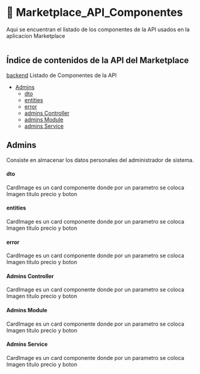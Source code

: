 <a name="top"></a>
# 🚀 Marketplace_API_Componentes 

Aqui se encuentran el listado de los componentes de la API usados en la aplicacion Marketplace

![]()

## Índice de contenidos de la API del Marketplace
[backend](#item0)
Listado de Componentes de la API

* [Admins](#item1)
  * [dto](#item2)
  * [entities](#item3)
  * [error](#item4)
  * [admins Controller](#item5)
  * [admins Module](#item6)
  * [admins Service](#item7)

<a name="item1"></a>
## Admins
Consiste en almacenar los datos personales del administrador de sistema.

<a name="item2"></a>
#### dto
CardImage es un card componente donde por un parametro se coloca Imagen titulo precio y boton 

<a name="item3"></a>
#### entities
CardImage es un card componente donde por un parametro se coloca Imagen titulo precio y boton 

<a name="item4"></a>
#### error
CardImage es un card componente donde por un parametro se coloca Imagen titulo precio y boton 

<a name="item5"></a>
#### Admins Controller
CardImage es un card componente donde por un parametro se coloca Imagen titulo precio y boton 

<a name="item6"></a>
#### Admins Module
CardImage es un card componente donde por un parametro se coloca Imagen titulo precio y boton 

<a name="item7"></a>
#### Admins Service
CardImage es un card componente donde por un parametro se coloca Imagen titulo precio y boton 

